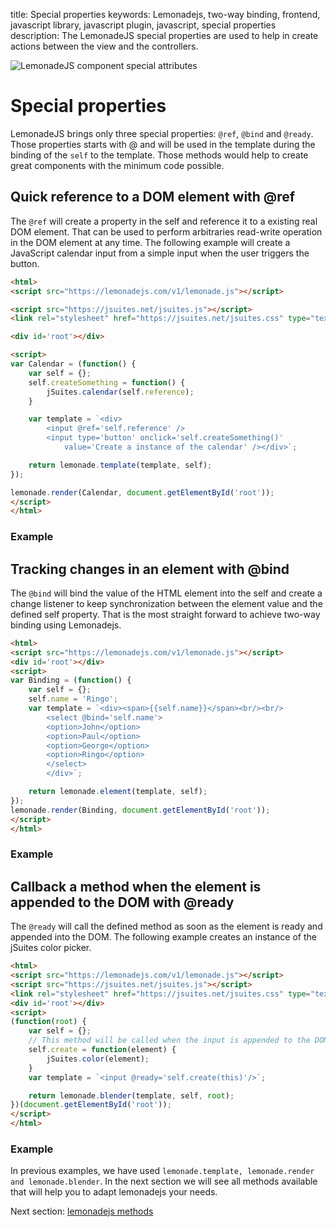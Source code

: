 title: Special properties
keywords: Lemonadejs, two-way binding, frontend, javascript library, javascript plugin, javascript, special properties
description: The LemonadeJS special properties are used to help in create actions between the view and the controllers.

![LemonadeJS component special attributes](img/properties.png)

Special properties
==================

LemonadeJS brings only three special properties: `@ref`, `@bind` and `@ready`. Those properties starts with @ and will be used in the template during the binding of the `self` to the template. Those methods would help to create great components with the minimum code possible.  
  
  

Quick reference to a DOM element with @ref
------------------------------------------

The `@ref` will create a property in the self and reference it to a existing real DOM element. That can be used to perform arbitraries read-write operation in the DOM element at any time. The following example will create a JavaScript calendar input from a simple input when the user triggers the button.  
  
```html
<html>
<script src="https://lemonadejs.com/v1/lemonade.js"></script>

<script src="https://jsuites.net/jsuites.js"></script>
<link rel="stylesheet" href="https://jsuites.net/jsuites.css" type="text/css" />

<div id='root'></div>

<script>
var Calendar = (function() {
    var self = {};
    self.createSomething = function() {
        jSuites.calendar(self.reference);
    }

    var template = `<div>
        <input @ref='self.reference' />
        <input type='button' onclick='self.createSomething()'
            value='Create a instance of the calendar' /></div>`;

    return lemonade.template(template, self);
});

lemonade.render(Calendar, document.getElementById('root'));
</script>
</html>
```

### Example

  
  

Tracking changes in an element with @bind
-----------------------------------------

The `@bind` will bind the value of the HTML element into the self and create a change listener to keep synchronization between the element value and the defined self property. That is the most straight forward to achieve two-way binding using Lemonadejs.  
  
```html
<html>
<script src="https://lemonadejs.com/v1/lemonade.js"></script>
<div id='root'></div>
<script>
var Binding = (function() {
    var self = {};
    self.name = 'Ringo';
    var template = `<div><span>{{self.name}}</span><br/><br/>
        <select @bind='self.name'>
        <option>John</option>
        <option>Paul</option>
        <option>George</option>
        <option>Ringo</option>
        </select>
        </div>`;

    return lemonade.element(template, self);
});
lemonade.render(Binding, document.getElementById('root'));
</script>
</html>
```

### Example

  
  

Callback a method when the element is appended to the DOM with @ready
---------------------------------------------------------------------

The `@ready` will call the defined method as soon as the element is ready and appended into the DOM. The following example creates an instance of the jSuites color picker.  
  
```html
<html>
<script src="https://lemonadejs.com/v1/lemonade.js"></script>
<script src="https://jsuites.net/jsuites.js"></script>
<link rel="stylesheet" href="https://jsuites.net/jsuites.css" type="text/css" />
<div id='root'></div>
<script>
(function(root) {
    var self = {};
    // This method will be called when the input is appended to the DOM
    self.create = function(element) {
        jSuites.color(element);
    }
    var template = `<input @ready='self.create(this)'/>`;

    return lemonade.blender(template, self, root);
})(document.getElementById('root'));
</script>
</html>
```

### Example

In previous examples, we have used `lemonade.template, lemonade.render and lemonade.blender`. In the next section we will see all methods available that will help you to adapt lemonadejs your needs.

Next section: [lemonadejs methods](/docs/v1/methods)